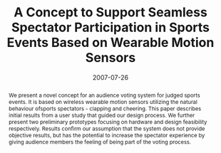 ---
abstract: We present a novel concept for an audience voting system for judged sports
  events. It is based on wireless wearable motion sensors utilizing the natural behaviour
  ofsports spectators - clapping and cheering. This paper describes initial results
  from a user study that guided our design process. We further present two preliminary
  prototypes focusing on hardware and design feasibility respectively. Results confirm
  our assumption that the system does not provide objective results, but has the potential
  to increase the spectator experience by giving audience members the feeling of being
  part of the voting process.
authors:
- Martin Tomitsch
- Wolfgang Aigner
- Thomas Grechenig
date: '2007-07-26'
featured: false
links:
- name: Publik
  url: https://publik.tuwien.ac.at/showentry.php?ID=141747&lang=2
publication_types:
- '1'
publishDate: '2007-07-26'
title: A Concept to Support Seamless Spectator Participation in Sports Events Based
  on Wearable Motion Sensors
url_pdf: ''
---